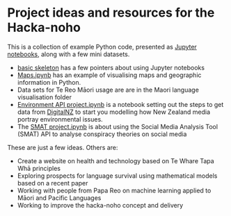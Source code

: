 # Project ideas and resources for the Hacka-noho

This is a collection of example Python code, presented as [Jupyter notebooks](https://jupyter.org/), along with a few mini datasets.

- [basic skeleton](basic%20skeleton.ipynb) has a few pointers about using Jupyter notebooks
- [Maps.ipynb](Maps.ipynb) has an example of visualising maps and geographic information in Python.
- Data sets for Te Reo Māori usage are are in the Maori language visualisation folder
- [Environment API project.ipynb](Environment%20digitalnz%20project/Environment%20API%20project.ipynb) is a notebook setting out the steps to get data from [DigitalNZ](https://digitalnz.org/) to start you modelling how New Zealand media portray environmental issues.
- The [SMAT project.ipynb](SMAT%20api%20project/SMAT%20project.ipynb) is about using the Social Media Analysis Tool (SMAT) API to analyse conspiracy theories on social media


These are just a few ideas. Others are:

- Create a website on health and technology based on Te Whare Tapa Whā principles
- Exploring prospects for language survival using mathematical models based on a recent paper
- Working with people from Papa Reo on machine learning applied to Māori and Pacific Languages
- Working to improve the hacka-noho concept and delivery


